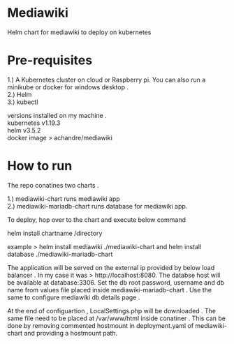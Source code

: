 # Mediawiki
Helm chart for mediawiki to deploy on kubernetes

# Pre-requisites 

1.) A Kubernetes cluster on cloud or Raspberry pi. You can also run a minikube or docker for windows desktop . \
2.) Helm \
3.) kubectl

versions installed on my machine . \
kubernetes v1.19.3 \
helm v3.5.2 \
docker image > achandre/mediawiki

# How to run 

The repo conatines two charts . 

1.) mediawiki-chart runs mediawiki app \
2.) mediawiki-mariadb-chart runs database for mediawiki app.

To deploy, hop over to the chart and execute below command

helm install chartname /directory
 
example > helm install mediawiki ./mediawiki-chart and helm install database ./mediawiki-mariadb-chart
 
The application will be served on the external ip provided by below load balancer . In my case it was > http://localhost:8080. 
The databse host will be available at database:3306. Set the db root password, username and db name from values file placed inside mediawiki-mariadb-chart . Use the same to configure mediawiki db details page .

At the end of configuartion , LocalSettings.php will be downloaded . The same file need to be placed at /var/www/html inside conatiner . This can be done by removing commented hostmount in deployment.yaml of mediawiki-chart and providing a hostmount path.
